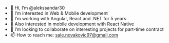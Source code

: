 - 👋 Hi, I’m @alekssandar30
- 👀 I’m interested in Web & Mobile development
- 👀 I’m working with Angular, React and .NET for 5 years
- 🌱 Also interested in mobile development with React Native
- 💞️ I’m looking to collaborate on interesting projects for part-time contract
- 📫 How to reach me: sale.novakovic97@gmail.com

<!---
alekssandar30/alekssandar30 is a ✨ special ✨ repository because its `README.md` (this file) appears on your GitHub profile.
You can click the Preview link to take a look at your changes.
--->
